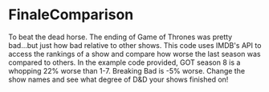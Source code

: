 # FinaleComparison
To beat the dead horse. The ending of Game of Thrones was pretty bad...but just how bad relative to other shows. This code uses IMDB's API to access the rankings of a show and compare how worse the last season was compared to others. In the example code provided, GOT season 8 is a whopping 22% worse than 1-7. Breaking Bad is -5% worse. Change the show names and see what degree of D&D your shows finished on! 
